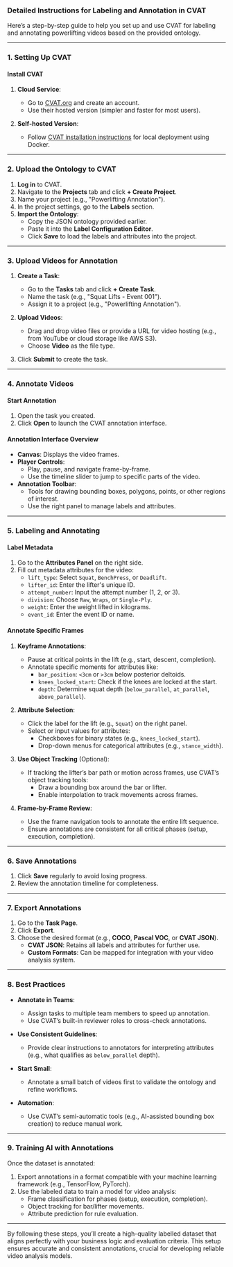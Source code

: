 ### Detailed Instructions for Labeling and Annotation in CVAT

Here’s a step-by-step guide to help you set up and use CVAT for labeling and annotating powerlifting videos based on the provided ontology.

---

### **1. Setting Up CVAT**

#### **Install CVAT**
1. **Cloud Service**:
   - Go to [CVAT.org](https://cvat.org/) and create an account.
   - Use their hosted version (simpler and faster for most users).

2. **Self-hosted Version**:
   - Follow [CVAT installation instructions](https://opencv.github.io/cvat/docs/administration/installation/) for local deployment using Docker.

---

### **2. Upload the Ontology to CVAT**

1. **Log in** to CVAT.
2. Navigate to the **Projects** tab and click **+ Create Project**.
3. Name your project (e.g., "Powerlifting Annotation").
4. In the project settings, go to the **Labels** section.
5. **Import the Ontology**:
   - Copy the JSON ontology provided earlier.
   - Paste it into the **Label Configuration Editor**.
   - Click **Save** to load the labels and attributes into the project.

---

### **3. Upload Videos for Annotation**

1. **Create a Task**:
   - Go to the **Tasks** tab and click **+ Create Task**.
   - Name the task (e.g., "Squat Lifts - Event 001").
   - Assign it to a project (e.g., "Powerlifting Annotation").

2. **Upload Videos**:
   - Drag and drop video files or provide a URL for video hosting (e.g., from YouTube or cloud storage like AWS S3).
   - Choose **Video** as the file type.

3. Click **Submit** to create the task.

---

### **4. Annotate Videos**

#### **Start Annotation**
1. Open the task you created.
2. Click **Open** to launch the CVAT annotation interface.

#### **Annotation Interface Overview**
- **Canvas**: Displays the video frames.
- **Player Controls**:
  - Play, pause, and navigate frame-by-frame.
  - Use the timeline slider to jump to specific parts of the video.
- **Annotation Toolbar**:
  - Tools for drawing bounding boxes, polygons, points, or other regions of interest.
  - Use the right panel to manage labels and attributes.

---

### **5. Labeling and Annotating**

#### **Label Metadata**
1. Go to the **Attributes Panel** on the right side.
2. Fill out metadata attributes for the video:
   - `lift_type`: Select `Squat`, `BenchPress`, or `Deadlift`.
   - `lifter_id`: Enter the lifter's unique ID.
   - `attempt_number`: Input the attempt number (1, 2, or 3).
   - `division`: Choose `Raw`, `Wraps`, or `Single-Ply`.
   - `weight`: Enter the weight lifted in kilograms.
   - `event_id`: Enter the event ID or name.

#### **Annotate Specific Frames**
1. **Keyframe Annotations**:
   - Pause at critical points in the lift (e.g., start, descent, completion).
   - Annotate specific moments for attributes like:
     - `bar_position`: `<3cm` or `>3cm` below posterior deltoids.
     - `knees_locked_start`: Check if the knees are locked at the start.
     - `depth`: Determine squat depth (`below_parallel`, `at_parallel`, `above_parallel`).

2. **Attribute Selection**:
   - Click the label for the lift (e.g., `Squat`) on the right panel.
   - Select or input values for attributes:
     - Checkboxes for binary states (e.g., `knees_locked_start`).
     - Drop-down menus for categorical attributes (e.g., `stance_width`).

3. **Use Object Tracking** (Optional):
   - If tracking the lifter’s bar path or motion across frames, use CVAT’s object tracking tools:
     - Draw a bounding box around the bar or lifter.
     - Enable interpolation to track movements across frames.

4. **Frame-by-Frame Review**:
   - Use the frame navigation tools to annotate the entire lift sequence.
   - Ensure annotations are consistent for all critical phases (setup, execution, completion).

---

### **6. Save Annotations**

1. Click **Save** regularly to avoid losing progress.
2. Review the annotation timeline for completeness.

---

### **7. Export Annotations**

1. Go to the **Task Page**.
2. Click **Export**.
3. Choose the desired format (e.g., **COCO**, **Pascal VOC**, or **CVAT JSON**).
   - **CVAT JSON**: Retains all labels and attributes for further use.
   - **Custom Formats**: Can be mapped for integration with your video analysis system.

---

### **8. Best Practices**

- **Annotate in Teams**:
  - Assign tasks to multiple team members to speed up annotation.
  - Use CVAT’s built-in reviewer roles to cross-check annotations.

- **Use Consistent Guidelines**:
  - Provide clear instructions to annotators for interpreting attributes (e.g., what qualifies as `below_parallel` depth).

- **Start Small**:
  - Annotate a small batch of videos first to validate the ontology and refine workflows.

- **Automation**:
  - Use CVAT’s semi-automatic tools (e.g., AI-assisted bounding box creation) to reduce manual work.

---

### **9. Training AI with Annotations**
Once the dataset is annotated:
1. Export annotations in a format compatible with your machine learning framework (e.g., TensorFlow, PyTorch).
2. Use the labeled data to train a model for video analysis:
   - Frame classification for phases (setup, execution, completion).
   - Object tracking for bar/lifter movements.
   - Attribute prediction for rule evaluation.

---

By following these steps, you’ll create a high-quality labelled dataset that aligns perfectly with your business logic and evaluation criteria. This setup ensures accurate and consistent annotations, crucial for developing reliable video analysis models.